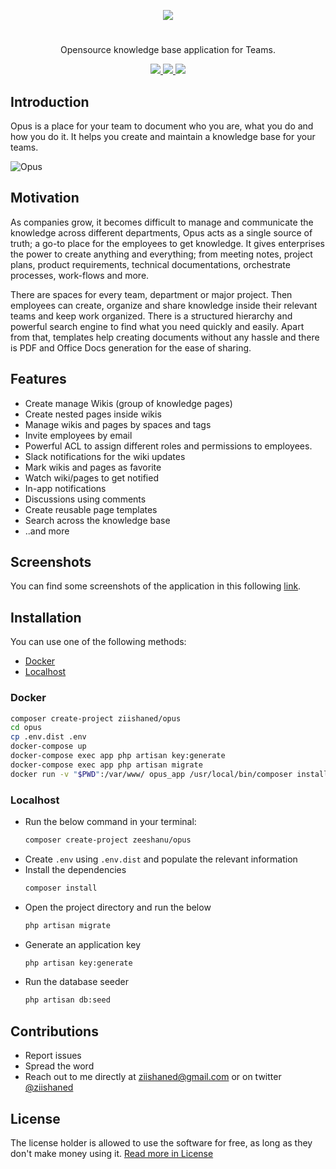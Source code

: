 <p align="center">
<a href="http://i.imgur.com/Oxh9Mhg.png"><img src="http://i.imgur.com/AfFX7vQ.png"/></a>
</p>

#

<p align="center">
Opensource knowledge base application for Teams.
</p>

<p align="center">
  <a href="https://travis-ci.org/ziishaned/opus">
    <img src="https://img.shields.io/travis/ziishaned/opus/master.svg?style=flat-square"/>
  </a>
  <a href="https://twitter.com/ziishaned">
    <img src="https://img.shields.io/twitter/follow/ziishaned.svg?style=social" />
  </a>
  <a href="https://github.com/ziishaned">
    <img src="https://img.shields.io/github/followers/ziishaned.svg?label=Follow%20%40ziishaned&style=social" />
  </a>
</p>

## Introduction

Opus is a place for your team to document who you are, what you do and how you do it. It helps you create and maintain a knowledge base for your teams.

![Opus](http://i.imgur.com/WZvXEXY.png)

## Motivation
As companies grow, it becomes difficult to manage and communicate the knowledge across different departments, Opus acts as a single source of truth; a go-to place for the employees to get knowledge. It gives enterprises the power to create anything and everything; from meeting notes, project plans, product requirements, technical documentations, orchestrate processes, work-flows and more. 

There are spaces for every team, department or major project. Then employees can create, organize and share knowledge inside their relevant teams and keep work organized. There is a structured hierarchy and powerful search engine to find what you need quickly and easily. Apart from that, templates help creating documents without any hassle and there is PDF and Office Docs generation for the ease of sharing.

## Features

* Create manage Wikis (group of knowledge pages)
* Create nested pages inside wikis
* Manage wikis and pages by spaces and tags
* Invite employees by email
* Powerful ACL to assign different roles and permissions to employees.
* Slack notifications for the wiki updates
* Mark wikis and pages as favorite
* Watch wiki/pages to get notified
* In-app notifications
* Discussions using comments
* Create reusable page templates
* Search across the knowledge base
* ..and more

## Screenshots

You can find some screenshots of the application in this following [link](https://github.com/ziishaned/opus/blob/master/demo.md).

## Installation

You can use one of the following methods:

* [Docker](#docker)
* [Localhost](#localhost)

### Docker

```bash
composer create-project ziishaned/opus
cd opus
cp .env.dist .env
docker-compose up
docker-compose exec app php artisan key:generate
docker-compose exec app php artisan migrate
docker run -v "$PWD":/var/www/ opus_app /usr/local/bin/composer install
```

### Localhost

- Run the below command in your terminal:
  ```bash
  composer create-project zeeshanu/opus
  ```
- Create `.env` using `.env.dist` and populate the relevant information
- Install the dependencies
  ```bash
  composer install
  ```
- Open the project directory and run the below
  ```bash
  php artisan migrate
  ``` 
- Generate an application key
  ```bash
  php artisan key:generate
  ```
- Run the database seeder
  ```bash
  php artisan db:seed
  ```

## Contributions

* Report issues
* Spread the word
* Reach out to me directly at ziishaned@gmail.com or on twitter [@ziishaned](https://twitter.com/ziishaned)

## License

The license holder is allowed to use the software for free, as long as they don't make money using it. [Read more in License](https://github.com/ziishaned/opus/blob/master/LICENSE.md)
